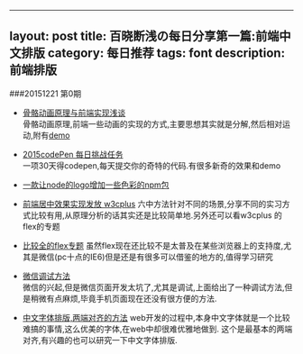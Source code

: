 ---
layout: post
title: 百晓断浅の每日分享第一篇:前端中文排版
category: 每日推荐
tags: font
description: 前端排版
----

###20151221 第0期 
- [骨骼动画原理与前端实现浅谈](http://web.jobbole.com/84359/)  
骨骼动画原理,前端一些动画的实现的方式,主要思想其实就是分解,然后相对运动,附有[demo](http://codepen.io/taobaofed/pen/xwozdd)

- [2015codePen 每日挑战任务](http://codevember2015.tumblr.com/)  
一项30天得codepen,每天提交你的奇特的代码.有很多新奇的效果和demo  

- [一款让node的logo增加一些色彩的npm包](https://davidwalsh.name/chalk)

- [前端居中效果实现发放 w3cplus](http://www.w3cplus.com/css/vertically-center-content-with-css)
六中方法针对不同的场景,分享不同的实习方式比较有用,从原理分析的话其实还是比较简单地.另外还可以看w3cplus 的flex的专题

- [比较全的flex专题](http://www.w3cplus.com/blog/tags/157.html)
虽然flex现在还比较不是太普及在某些浏览器上的支持度,尤其是微信(pc十点的IE6)但是还是有很多可以借鉴的地方的,值得学习研究
- [微信调试方法](http://www.weixin.com/thread-7016-1-1.html)  
微信的兴起,但是微信页面开发太坑了,尤其是调试,上面给出了一种调试方法,但是稍微有点麻烦,毕竟手机页面现在还没有很方便的方法.

- [中文字体排版,两端对齐的方法](http://demo.doyoe.com/css3/justify/)
web开发的过程中,本身中文字体就是一个比较难搞的事情,这么优美的字体,在web中却很难优雅地做到. 这个是最基本的两端对齐,有兴趣的也可以研究一下中文字体排版.  
